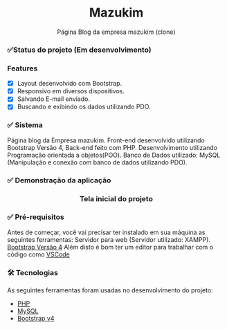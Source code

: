 <h1 align="center"> Mazukim</h1>
<p align="center">Página Blog da empresa mazukim (clone)</p>

### ✅Status do projeto (Em desenvolvimento)
### Features 
- [x] Layout desenvolvido com Bootstrap.
- [x] Responsivo em diversos dispositivos.
- [x] Salvando E-mail enviado.
- [x] Buscando e exibindo os dados utilizando PDO.

### ✅ Sistema
Página blog da Empresa mazukim. Front-end desenvolvido utilizando Bootstrap Versão 4, Back-end feito com PHP.
Desenvolvimento utilizando Programação orientada a objetos(POO).
Banco de Dados utilizado: MySQL (Manipulação e conexão com banco de dados utilizando PDO).

### ✅ Demonstração da aplicação
<h3 align="center"> Tela inicial do projeto </h3>



### ✅ Pré-requisitos

Antes de começar, você vai precisar ter instalado em sua máquina as seguintes ferramentas:
Servidor para web (Servidor utilizado: XAMPP).
[Bootstrap Versão 4](https://getbootstrap.com/)
Além disto é bom ter um editor para trabalhar com o código como [VSCode](https://code.visualstudio.com/)

### 🛠 Tecnologias

As seguintes ferramentas foram usadas no desenvolvimento do projeto:

- [PHP](https://www.php.net/)
- [MySQL](https://www.mysql.com/)
- [Bootstrap v4](https://getbootstrap.com/)
